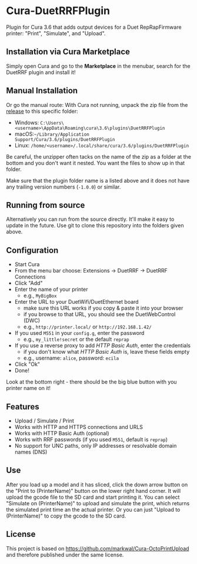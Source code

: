 # Cura-DuetRRFPlugin

Plugin for Cura 3.6 that adds output devices for a Duet RepRapFirmware printer: "Print", "Simulate", and "Upload".

## Installation via Cura Marketplace

Simply open Cura and go to the **Marketplace** in the menubar, search for
the DuetRRF plugin and install it!

## Manual Installation
Or go the manual route:
With Cura not running, unpack the zip file from the [release](https://github.com/Kriechi/Cura-DuetRRFPlugin/releases/latest) to this specific folder:

  * Windows: `C:\Users\<username>\AppData\Roaming\cura\3.6\plugins\DuetRRFPlugin`
  * macOS:`~/Library/Application Support/Cura/3.6/plugins/DuetRRFPlugin`
  * Linux: `/home/<username>/.local/share/cura/3.6/plugins/DuetRRFPlugin`

Be careful, the unzipper often tacks on the name of the zip as a folder at the
bottom and you don't want it nested.  You want the files to show up in that
folder.

Make sure that the plugin folder name is a listed above and it does not have
any trailing version numbers (`-1.0.0`) or similar.

## Running from source
Alternatively you can run from the source directly. It'll make it easy to
update in the future. Use git to clone this repository into the folders given
above.

## Configuration

* Start Cura
* From the menu bar choose: Extensions -> DuetRRF -> DuetRRF Connections
* Click "Add"
* Enter the name of your printer
  - e.g., `MyBigBox`
* Enter the URL to your DuetWifi/DuetEthernet board
  - make sure this URL works if you copy & paste it into your browser
  - if you browse to that URL, you should see the DuetWebControl (DWC)
  - e.g., `http://printer.local/` or `http://192.168.1.42/`
* If you used `M551` in your `config.g`, enter the password
  - e.g., `my_little!secret` or the default `reprap`
* If you use a reverse proxy to add *HTTP Basic Auth*, enter the credentials
  - if you don't know what *HTTP Basic Auth* is, leave these fields empty
  - e.g., username: `alice`, password: `ecila`
* Click "Ok"
* Done!

Look at the bottom right - there should be the big blue button with you printer name on it!

## Features

* Upload / Simulate / Print
* Works with HTTP and HTTPS connections and URLS
* Works with HTTP Basic Auth (optional)
* Works with RRF passwords (if you used `M551`, default is `reprap`)
* No support for UNC paths, only IP addresses or resolvable domain names (DNS)


## Use
After you load up a model and it has sliced, click the down arrow button on the
"Print to (PrinterName)" button on the lower right hand corner. It will upload
the gcode file to the SD card and start printing it. You can select "Simulate
on (PrinterName)" to upload and simulate the print, which returns the simulated
print time an the actual printer. Or you can just "Upload to (PrinterName)" to
copy the gcode to the SD card.

## License
This project is based on https://github.com/markwal/Cura-OctoPrintUpload and
therefore published under the same license.

